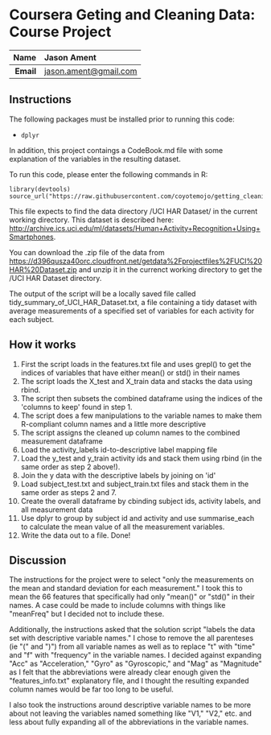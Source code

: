 Coursera Geting and Cleaning Data: Course Project
==============================

| **Name**  | Jason Ament |
|----------:|:-------------|
| **Email** | jason.ament@gmail.com |

## Instructions ##

The following packages must be installed prior to running this code:

- `dplyr`

In addition, this project contaings a CodeBook.md file with some explanation of the variables in the resulting dataset.

To run this code, please enter the following commands in R:

```
library(devtools)
source_url("https://raw.githubusercontent.com/coyotemojo/getting_cleaning_data_course_project/master/run_analysis.r")
```

This file expects to find the data directory /UCI HAR Dataset/ in the current working directory.  This dataset is described here:
http://archive.ics.uci.edu/ml/datasets/Human+Activity+Recognition+Using+Smartphones.

You can download the .zip file of the data from https://d396qusza40orc.cloudfront.net/getdata%2Fprojectfiles%2FUCI%20HAR%20Dataset.zip  and unzip it in the currenct working directory to get the /UCI HAR Dataset directory.

The output of the script will be a locally saved file called tidy_summary_of_UCI_HAR_Dataset.txt, a file containing a tidy dataset with average measurements of a specified set of variables for each activity for each subject.  

## How it works ##
1.  First the script loads in the features.txt file and uses grepl() to get the indices of variables that have either mean() or std() in their names
2.  The script loads the X_test and X_train data and stacks the data using rbind.
3.  The script then subsets the combined dataframe using the indices of the 'columns to keep' found in step 1.
4.  The script does a few manipulations to the variable names to make them R-compliant column names and a little more descriptive
5.  The script assigns the cleaned up column names to the combined measurement dataframe
6.  Load the activity_labels id-to-descriptive label mapping file
7.  Load the y_test and y_train activity ids and stack them using rbind (in the same order as step 2 above!).
8.  Join the y data with the descriptive labels by joining on 'id'
9.  Load subject_test.txt and subject_train.txt files and stack them in the same order as steps 2 and 7.
10.  Create the overall dataframe by cbinding subject ids, activity labels, and all measurement data
11.  Use dplyr to group by subject id and activity and use summarise_each to calculate the mean value of all the measurement variables.
12.  Write the data out to a file.  Done!

## Discussion ##

The instructions for the project were to select "only the measurements on the mean and standard deviation for each measurement."  I took this to mean the 66 features that specifically had only "mean()" or "std()" in their names.  A case could be made to include columns with things like "meanFreq" but I decided not to include these.

Additionally, the instructions asked that the solution script "labels the data set with descriptive variable names."  I chose to remove the all parenteses (ie "(" and ")") from all variable names as well as to replace "t" with "time" and "f" with "frequency" in the variable names.  I decided against expanding "Acc" as "Acceleration," "Gyro" as "Gyroscopic," and "Mag" as "Magnitude" as I felt that the abbreviations were already clear enough given the "features_info.txt" explanatory file, and I thought the resulting expanded column names would be far too long to be useful.  

I also took the instructions around descriptive variable names to be more about not leaving the variables named something like "V1," "V2," etc. and less about fully expanding all of the abbreviations in the variable names.

